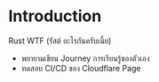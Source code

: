 # Introduction

Rust WTF (รัสต์ อะไรกันครับเนี้ย)

- พยายามเขียน Journey การเรียนรู้ของตัวเอง
- ทดสอบ CI/CD ของ Cloudflare Page

